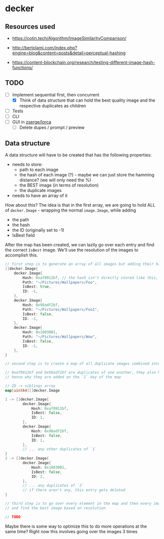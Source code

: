 # decker

## Resources used

- https://cotin.tech/Algorithm/ImageSimilarityComparison/

- http://bertolami.com/index.php?engine=blog&content=posts&detail=perceptual-hashing

- https://content-blockchain.org/research/testing-different-image-hash-functions/

## TODO

- [ ] Implement sequential first, then concurrent
  - [x] Think of data structure that can hold the best quality image and the respective duplicates as children
- [ ] Tests
- [ ] CLI
- [ ] GUI in [zserge/lorca](https://github.com/zserge/lorca)
  - [ ] Delete dupes / prompt / preview

## Data structure

A data structure will have to be created that has the following properties:

- needs to store:
  - path to each image
  - the hash of each image (?) - maybe we can just store the hamming distance? (we will only need the %)
  - the BEST image (in terms of resolution)
  - the duplicate images
- needs to have an array of it

How about this?
The idea is that in the first array, we are going to hold
ALL of `decker.Image` - wrapping the normal `image.Image`, while adding

- the path
- the hash
- the ID (originally set to -1)
- IsBest field

After the map has been created, we can lazily go over each entry and find the correct `IsBest` image.
We'll use the resolution of the images to accomplish this.

```go
// first step is to generate an array of all images but adding their hash and path as well
[]decker.Image{
    decker.Image{
        Hash: 0xaf0912bf, // the hash isn't directly stored like this, it's stored in the goimagehash struct, which has a field `.hash`
        Path: "~/Pictures/Wallpapers/Foo",
        IsBest: true,
        ID: -1,
    },
    decker.Image{
        Hash: 0x98adf2bf,
        Path: "~/Pictures/Wallpapers/Foo1",
        IsBest: false,
        ID: -1,
    },
    decker.Image{
        Hash: 0x1003001,
        Path: "~/Pictures/Wallpapers/Wow",
        IsBest: false,
        ID: -1,
    },
}

// second step is to create a map of all duplicate images combined into an array

// 0xaf0912bf and 0x98adf2bf are duplicates of one another, they also have the same ID
// hence why they are added on the `1` key of the map

// ID -> siblings array
map[uint64][]decker.Image

1 -> []decker.Image{
        decker.Image{
            Hash: 0xaf0912bf,
            IsBest: false,
            ID: 1,
        },
        decker.Image{
            Hash: 0x98adf2bf,
            IsBest: false,
            ID: 1,
        },
        // ... any other duplicates of `1`
}
2 -> []decker.Image{
        decker.Image{
            Hash: 0x1003001,
            IsBest: false,
            ID: 2,
        },
        // ... any duplicates of `2`
        // if there aren't any, this entry gets deleted
}

// third step is to go over every element in the map and then every image
// and find the best image based on resolution

// TODO
```

Maybe there is some way to optimize this to do more operations at the same time? Right now this involves going over the images 3 times

